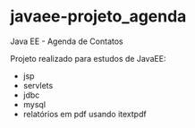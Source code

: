 # javaee-projeto_agenda
Java EE - Agenda de Contatos

Projeto realizado para estudos de JavaEE:
 - jsp
 - servlets
 - jdbc
 - mysql
 - relatórios em pdf usando itextpdf
